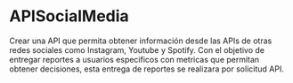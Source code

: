 # APISocialMedia
Crear una API que permita obtener información desde las APIs de otras redes sociales como Instagram, Youtube y Spotify. 
Con el objetivo de entregar reportes a usuarios especificos con metricas que permitan obtener decisiones, esta entrega de reportes se realizara por solicitud API.
